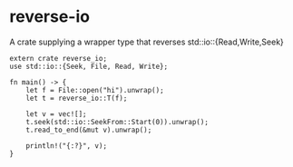 # reverse-io

A crate supplying a wrapper type that reverses std::io::{Read,Write,Seek}

```
extern crate reverse_io;
use std::io::{Seek, File, Read, Write};

fn main() -> {
	let f = File::open("hi").unwrap();
	let t = reverse_io::T(f);

	let v = vec![];
	t.seek(std::io::SeekFrom::Start(0)).unwrap();
	t.read_to_end(&mut v).unwrap();

	println!("{:?}", v);
}
```
